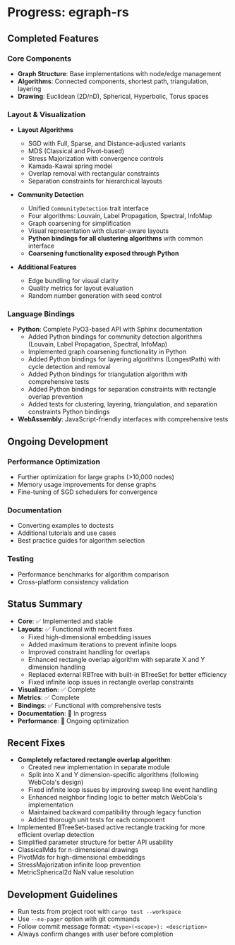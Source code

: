 # Progress: egraph-rs

## Completed Features

### Core Components

- **Graph Structure**: Base implementations with node/edge management
- **Algorithms**: Connected components, shortest path, triangulation, layering
- **Drawing**: Euclidean (2D/nD), Spherical, Hyperbolic, Torus spaces

### Layout & Visualization

- **Layout Algorithms**

  - SGD with Full, Sparse, and Distance-adjusted variants
  - MDS (Classical and Pivot-based)
  - Stress Majorization with convergence controls
  - Kamada-Kawai spring model
  - Overlap removal with rectangular constraints
  - Separation constraints for hierarchical layouts

- **Community Detection**

  - Unified `CommunityDetection` trait interface
  - Four algorithms: Louvain, Label Propagation, Spectral, InfoMap
  - Graph coarsening for simplification
  - Visual representation with cluster-aware layouts
  - **Python bindings for all clustering algorithms** with common interface
  - **Coarsening functionality exposed through Python**

- **Additional Features**
  - Edge bundling for visual clarity
  - Quality metrics for layout evaluation
  - Random number generation with seed control

### Language Bindings

- **Python**: Complete PyO3-based API with Sphinx documentation
  - Added Python bindings for community detection algorithms (Louvain, Label Propagation, Spectral, InfoMap)
  - Implemented graph coarsening functionality in Python
  - Added Python bindings for layering algorithms (LongestPath) with cycle detection and removal
  - Added Python bindings for triangulation algorithm with comprehensive tests
  - Added Python bindings for separation constraints with rectangle overlap prevention
  - Added tests for clustering, layering, triangulation, and separation constraints Python bindings
- **WebAssembly**: JavaScript-friendly interfaces with comprehensive tests

## Ongoing Development

### Performance Optimization

- Further optimization for large graphs (>10,000 nodes)
- Memory usage improvements for dense graphs
- Fine-tuning of SGD schedulers for convergence

### Documentation

- Converting examples to doctests
- Additional tutorials and use cases
- Best practice guides for algorithm selection

### Testing

- Performance benchmarks for algorithm comparison
- Cross-platform consistency validation

## Status Summary

- **Core**: ✅ Implemented and stable
- **Layouts**: ✅ Functional with recent fixes
  - Fixed high-dimensional embedding issues
  - Added maximum iterations to prevent infinite loops
  - Improved constraint handling for overlaps
  - Enhanced rectangle overlap algorithm with separate X and Y dimension handling
  - Replaced external RBTree with built-in BTreeSet for better efficiency
  - Fixed infinite loop issues in rectangle overlap constraints
- **Visualization**: ✅ Complete
- **Metrics**: ✅ Complete
- **Bindings**: ✅ Functional with comprehensive tests
- **Documentation**: 🔄 In progress
- **Performance**: 🔄 Ongoing optimization

## Recent Fixes

- **Completely refactored rectangle overlap algorithm**:
  - Created new implementation in separate module
  - Split into X and Y dimension-specific algorithms (following WebCola's design)
  - Fixed infinite loop issues by improving sweep line event handling
  - Enhanced neighbor finding logic to better match WebCola's implementation
  - Maintained backward compatibility through legacy function
  - Added thorough unit tests for each component
- Implemented BTreeSet-based active rectangle tracking for more efficient overlap detection
- Simplified parameter structure for better API usability
- ClassicalMds for n-dimensional drawings
- PivotMds for high-dimensional embeddings
- StressMajorization infinite loop prevention
- MetricSpherical2d NaN value resolution

## Development Guidelines

- Run tests from project root with `cargo test --workspace`
- Use `--no-pager` option with git commands
- Follow commit message format: `<type>(<scope>): <description>`
- Always confirm changes with user before completion
